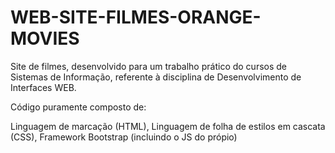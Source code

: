 # WEB-SITE-FILMES-ORANGE-MOVIES
Site de filmes, desenvolvido para um trabalho prático do cursos de Sistemas de Informação, referente à disciplina de Desenvolvimento de Interfaces WEB.

Código puramente composto de:

Linguagem de marcação (HTML),
Linguagem de folha de estilos em cascata (CSS),
Framework Bootstrap (incluindo o JS do própio)
